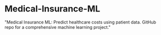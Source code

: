 # Medical-Insurance-ML
"Medical Insurance ML: Predict healthcare costs using patient data. GitHub repo for a comprehensive machine learning project."




